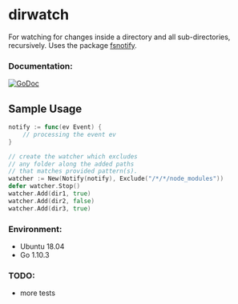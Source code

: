 # dirwatch
For watching for changes inside a directory and all sub-directories, recursively. Uses the package [fsnotify](https://github.com/fsnotify/fsnotify).

### Documentation:

[![GoDoc](https://godoc.org/github.com/dc0d/dirwatch?status.svg)](https://godoc.org/github.com/dc0d/dirwatch)

## Sample Usage

```go
notify := func(ev Event) {
	// processing the event ev
}

// create the watcher which excludes
// any folder along the added paths
// that matches provided pattern(s).
watcher := New(Notify(notify), Exclude("/*/*/node_modules"))
defer watcher.Stop()
watcher.Add(dir1, true)
watcher.Add(dir2, false)
watcher.Add(dir3, true)
```

### Environment:
* Ubuntu 18.04
* Go 1.10.3

### TODO:
* more tests